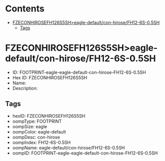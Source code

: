 



Contents
========

* [FZECONHIROSEFH126S5SH>eagle-default/con-hirose/FH12-6S-0.5SH](#fzeconhirosefh126s5sheagle-defaultcon-hirosefh12-6s-05sh)
	* [Tags](#tags)

# FZECONHIROSEFH126S5SH>eagle-default/con-hirose/FH12-6S-0.5SH

- ID: FOOTPRINT-eagle-eagle-default-con-hirose-FH12-6S-0.5SH
- Hex ID: FZECONHIROSEFH126S5SH
- Name: 
- Description: 

## Tags

- hexID: FZECONHIROSEFH126S5SH
- oompType: FOOTPRINT
- oompSize: eagle
- oompColor: eagle-default
- oompDesc: con-hirose
- oompIndex: FH12-6S-0.5SH
- oompName: eagle-default/con-hirose/FH12-6S-0.5SH
- oompID: FOOTPRINT-eagle-eagle-default-con-hirose-FH12-6S-0.5SH
